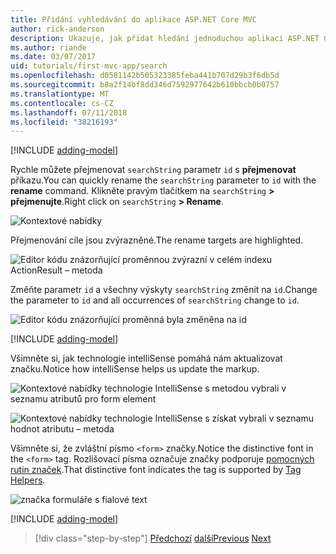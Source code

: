 ```yaml
---
title: Přidání vyhledávání do aplikace ASP.NET Core MVC
author: rick-anderson
description: Ukazuje, jak přidat hledání jednoduchou aplikaci ASP.NET Core MVC
ms.author: riande
ms.date: 03/07/2017
uid: tutorials/first-mvc-app/search
ms.openlocfilehash: d0581142b505323385feba441b707d29b3f6db5d
ms.sourcegitcommit: b8a2f14bf8dd346d7592977642b610bbcb0b0757
ms.translationtype: MT
ms.contentlocale: cs-CZ
ms.lasthandoff: 07/11/2018
ms.locfileid: "38216193"
---
```

[!INCLUDE [adding-model](~/includes/mvc-intro/search1.md)]

<span data-ttu-id="3c01a-103">Rychle můžete přejmenovat `searchString` parametr `id` s **přejmenovat** příkazu.</span><span class="sxs-lookup"><span data-stu-id="3c01a-103">You can quickly rename the `searchString` parameter to `id` with the **rename** command.</span></span> <span data-ttu-id="3c01a-104">Klikněte pravým tlačítkem na `searchString` **> přejmenujte**.</span><span class="sxs-lookup"><span data-stu-id="3c01a-104">Right click on `searchString` **> Rename**.</span></span>

![Kontextové nabídky](search/_static/rename.png)

<span data-ttu-id="3c01a-106">Přejmenování cíle jsou zvýrazněné.</span><span class="sxs-lookup"><span data-stu-id="3c01a-106">The rename targets are highlighted.</span></span>

![Editor kódu znázorňující proměnnou zvýrazní v celém indexu ActionResult – metoda](search/_static/rename2.png)

<span data-ttu-id="3c01a-108">Změňte parametr `id` a všechny výskyty `searchString` změnit na `id`.</span><span class="sxs-lookup"><span data-stu-id="3c01a-108">Change the parameter to `id` and all occurrences of `searchString` change to `id`.</span></span>

![Editor kódu znázorňující proměnná byla změněna na id](search/_static/rename3.png)

[!INCLUDE [adding-model](~/includes/mvc-intro/search2.md)]

<span data-ttu-id="3c01a-110">Všimněte si, jak technologie intelliSense pomáhá nám aktualizovat značku.</span><span class="sxs-lookup"><span data-stu-id="3c01a-110">Notice how intelliSense helps us update the markup.</span></span>

![Kontextové nabídky technologie IntelliSense s metodou vybrali v seznamu atributů pro form element](search/_static/int_m.png)

![Kontextové nabídky technologie IntelliSense s získat vybrali v seznamu hodnot atributu – metoda](search/_static/int_get.png)

<span data-ttu-id="3c01a-113">Všimněte si, že zvláštní písmo `<form>` značky.</span><span class="sxs-lookup"><span data-stu-id="3c01a-113">Notice the distinctive font in the `<form>` tag.</span></span> <span data-ttu-id="3c01a-114">Rozlišovací písma označuje značky podporuje [pomocných rutin značek](~/mvc/views/tag-helpers/intro.md).</span><span class="sxs-lookup"><span data-stu-id="3c01a-114">That distinctive font indicates the tag is supported by [Tag Helpers](~/mvc/views/tag-helpers/intro.md).</span></span>

![značka formuláře s fialové text](search/_static/th_font.png)

[!INCLUDE [adding-model](~/includes/mvc-intro/search3.md)]

> [!div class="step-by-step"]
> <span data-ttu-id="3c01a-116">[Předchozí](controller-methods-views.md)
> [další](new-field.md)</span><span class="sxs-lookup"><span data-stu-id="3c01a-116">[Previous](controller-methods-views.md)
[Next](new-field.md)</span></span>  
